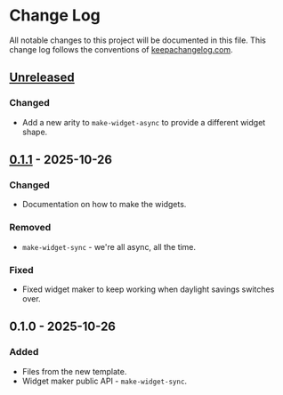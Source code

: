 # Change Log
All notable changes to this project will be documented in this file. This change log follows the conventions of [keepachangelog.com](https://keepachangelog.com/).

## [Unreleased]
### Changed
- Add a new arity to `make-widget-async` to provide a different widget shape.

## [0.1.1] - 2025-10-26
### Changed
- Documentation on how to make the widgets.

### Removed
- `make-widget-sync` - we're all async, all the time.

### Fixed
- Fixed widget maker to keep working when daylight savings switches over.

## 0.1.0 - 2025-10-26
### Added
- Files from the new template.
- Widget maker public API - `make-widget-sync`.

[Unreleased]: https://sourcehost.site/your-name/clj-backend/compare/0.1.1...HEAD
[0.1.1]: https://sourcehost.site/your-name/clj-backend/compare/0.1.0...0.1.1
